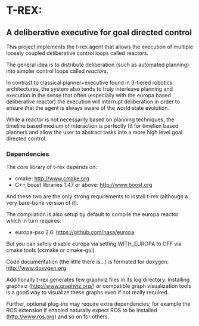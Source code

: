 # T-REX:
## A deliberative executive for goal directed control

This project implements the t-rex agent that allows the execution of
multiple loosely coupled deliberative control loops called reactors.

The general idea is to distribute deliberation (such as automated
planning) into simpler control loops called _reactors_.

In contrast to classical planner+executive found in 3-tiered robotics
architectures, the system also tends to truly interleave planning and
execution in the sense that often (especially with the europa based
deliberative reactor) the execution will interrupt deliberation in
order to ensure that the agent is always aware of the world state
evolution.

While a reactor is not necessarily based on planning techniques, the
timeline based medium of interaction is perfectly fit for timelien
based planners and allow the user to abstract tasks into a more high
level goal directed control.

### Dependencies

The core library of t-rex depends on:
 * cmake: http://www.cmake.org
 * C++ boost libraries 1.47 or above: http://www.boost.org

And these two are the only strong requirements to install t-rex
 (although a very bare-bone version of it).

The compilation is also setup by default to compile the europa
reactor which in turn requires:
* europa-pso 2.6:  https://github.com/nasa/europa

But you can safely disable europa via setting WITH_EUROPA to OFF
via cmake tools (ccmake or cmake-gui)

Code documentation (the little there is...) is formated for doxygen:
http://www.doxygen.org

Additionally t-rex generates few graphviz files in its log directory.
Installing graphviz (http://www.graphviz.org/) or compatible graph
visualization tools is a good way to visualize these graphs even if
not really required.

Further, optional plug-ins may require extra dependencies;
for example the ROS extension if enabled naturally expect ROS to
be installed (http://www.ros.org) and so on for others.
